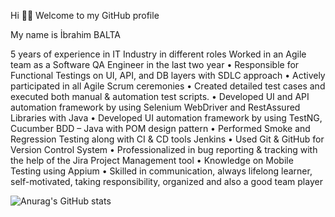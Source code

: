 
Hi 👋🏻 Welcome to my GitHub profile

My name is İbrahim BALTA

5 years of experience in IT Industry in different roles
Worked in an Agile team as a Software QA Engineer in the last two year
• Responsible for Functional Testings on UI, API, and DB layers with SDLC approach
• Actively participated in all Agile Scrum ceremonies
• Created detailed test cases and executed both manual & automation test scripts.
• Developed UI and API automation framework by using Selenium WebDriver and RestAssured Libraries with Java
• Developed UI automation framework by using TestNG, Cucumber BDD – Java with POM design pattern
• Performed Smoke and Regression Testing along with CI & CD tools Jenkins
• Used Git & GitHub for Version Control System
• Professionalized in bug reporting & tracking with the help of the Jira Project Management tool
• Knowledge on Mobile Testing using Appium
• Skilled in communication, always lifelong learner, self-motivated, taking responsibility, organized and also a good team player


![Anurag's GitHub stats](https://github-readme-stats.vercel.app/api?username=ibrahimbalta&show_icons=true&theme=transparent)



